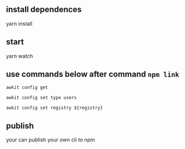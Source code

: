 ## install dependences

yarn install

## start

yarn watch

## use commands below after command `npm link`

```
awkit config get

awkit config set type users

awkit config set registry ${registry}

```

## publish

your can publish your own cli to npm
